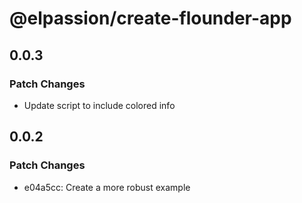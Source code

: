 # @elpassion/create-flounder-app

## 0.0.3

### Patch Changes

- Update script to include colored info

## 0.0.2

### Patch Changes

- e04a5cc: Create a more robust example

